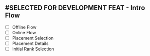 ## #SELECTED FOR DEVELOPMENT FEAT - Intro Flow
- [ ] Offline Flow
- [ ] Online Flow
- [ ] Placement Selection
- [ ] Placement Details
- [ ] Initial Rank Selection
<!-- order:0 -->
